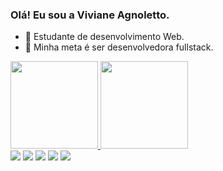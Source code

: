 ### Olá! Eu sou a Viviane Agnoletto.

- 🔭 Estudante de desenvolvimento Web.
- 🌱 Minha meta é ser desenvolvedora fullstack.

<div>
<a href="https://github.com/vivianeagnoletto">
<img height="140em" src="https://github-readme-stats.vercel.app/api?username=vivianeagnoletto&show_icons=true&theme=light&include_all_comits=true&count_private=true"/>
<img height="140em" src="https://github-readme-stats.vercel.app/api/top-langs/?username=vivianeagnoletto&layout-compact&langs_count=16&theme=light"/>

</div>

  <div> 
  <a href="https://www.youtube.com/" target="_blank"><img src="https://img.shields.io/badge/YouTube-FF0000?style=for-the-badge&logo=youtube&logoColor=white" target="_blank"></a>
  <a href="https://instagram.com/vivianeagnoletto" target="_blank"><img src="https://img.shields.io/badge/-Instagram-%23E4405F?style=for-the-badge&logo=instagram&logoColor=white" target="_blank"></a>
 	<a href="[https://www.twitch.tv/rafaballerinii](https://www.twitch.tv/vivikkjk)" target="_blank"><img src="https://img.shields.io/badge/Twitch-9146FF?style=for-the-badge&logo=twitch&logoColor=white" target="_blank"></a>
  <a href = "mailto:viv.agnoletto@gmail.com"><img src="https://img.shields.io/badge/-Gmail-%23333?style=for-the-badge&logo=gmail&logoColor=white" target="_blank"></a>
  <a href="[https://www.linkedin.com/in/rafaella-ballerini-45875016a](https://www.linkedin.com/in/viviane-oliveira-22b25113a/)" target="_blank"><img src="https://img.shields.io/badge/-LinkedIn-%230077B5?style=for-the-badge&logo=linkedin&logoColor=white" target="_blank"></a> 
  
</div>
  
<!-- ![snake gif](https://github.com/vivianeagnoletto/vivianeagnoletto/blob/output/github-contribution-grid-snake.svg)* --!>
